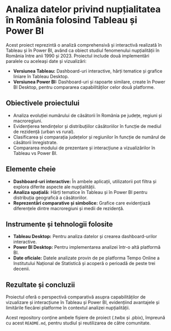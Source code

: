 # Analiza datelor privind nupțialitatea în România folosind Tableau și Power BI

Acest proiect reprezintă o analiză comprehensivă și interactivă realizată în Tableau și în Power BI, având ca obiect studiul fenomenului nupțialității în România între anii 1990 și 2023. Proiectul include două implementări paralele cu aceleași date și vizualizări:

- **Versiunea Tableau:** Dashboard-uri interactive, hărți tematice și grafice liniare în Tableau Desktop.
- **Versiunea Power BI:** Dashboard-uri și rapoarte similare, create în Power BI Desktop, pentru compararea capabilităților celor două platforme.

## Obiectivele proiectului

- Analiza evoluției numărului de căsătorii în România pe județe, regiuni și macroregiuni.
- Evidențierea tendințelor și distribuțiilor căsătoriilor în funcție de mediul de rezidență (urban vs rural).
- Clasificarea și comparația județelor și regiunilor în funcție de numărul de căsătorii înregistrate.
- Compararea modului de prezentare și interacțiune a vizualizărilor în Tableau vs Power BI.

## Elemente cheie

- **Dashboard-uri interactive:** În ambele aplicații, utilizatorii pot filtra și explora diferite aspecte ale nupțialității.
- **Analiza spațială:** Hărți tematice în Tableau și în Power BI pentru distribuția geografică a căsătoriilor.
- **Reprezentări comparative și simbolice:** Grafice care evidențiază diferențele dintre macroregiuni și medii de rezidență.

## Instrumente și tehnologii folosite

- **Tableau Desktop:** Pentru analiza datelor și crearea dashboard-urilor interactive.
- **Power BI Desktop:** Pentru implementarea analizei într-o altă platformă BI.
- **Date oficiale:** Datele analizate provin de pe platforma Tempo Online a Institutului Național de Statistică și acoperă o perioadă de peste trei decenii.

## Rezultate și concluzii

Proiectul oferă o perspectivă comparativă asupra capabilităților de vizualizare și interacțiune în Tableau și Power BI, evidențiind avantajele și limitările fiecărei platforme în contextul analizei nupțialității.

Acest repository conține ambele fișiere de proiect (.twbx și .pbix), împreună cu acest `README.md`, pentru studiul și reutilizarea de către comunitate.
